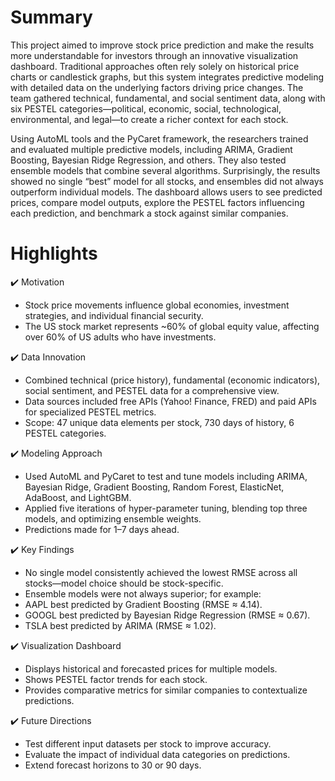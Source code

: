 # Summary
This project aimed to improve stock price prediction and make the results more understandable for investors through an innovative visualization dashboard. Traditional approaches often rely solely on historical price charts or candlestick graphs, but this system integrates predictive modeling with detailed data on the underlying factors driving price changes. The team gathered technical, fundamental, and social sentiment data, along with six PESTEL categories—political, economic, social, technological, environmental, and legal—to create a richer context for each stock.

Using AutoML tools and the PyCaret framework, the researchers trained and evaluated multiple predictive models, including ARIMA, Gradient Boosting, Bayesian Ridge Regression, and others. They also tested ensemble models that combine several algorithms. Surprisingly, the results showed no single “best” model for all stocks, and ensembles did not always outperform individual models. The dashboard allows users to see predicted prices, compare model outputs, explore the PESTEL factors influencing each prediction, and benchmark a stock against similar companies.

# Highlights

:heavy_check_mark: Motivation

  * Stock price movements influence global economies, investment strategies, and individual financial security.
  * The US stock market represents ~60% of global equity value, affecting over 60% of US adults who have investments.

    
:heavy_check_mark: Data Innovation

  * Combined technical (price history), fundamental (economic indicators), social sentiment, and PESTEL data for a comprehensive view.
  * Data sources included free APIs (Yahoo! Finance, FRED) and paid APIs for specialized PESTEL metrics.
  * Scope: 47 unique data elements per stock, 730 days of history, 6 PESTEL categories.

:heavy_check_mark: Modeling Approach

  * Used AutoML and PyCaret to test and tune models including ARIMA, Bayesian Ridge, Gradient Boosting, Random Forest, ElasticNet, AdaBoost, and LightGBM.
  * Applied five iterations of hyper-parameter tuning, blending top three models, and optimizing ensemble weights.
  * Predictions made for 1–7 days ahead.

:heavy_check_mark: Key Findings

  * No single model consistently achieved the lowest RMSE across all stocks—model choice should be stock-specific.
  * Ensemble models were not always superior; for example:
  * AAPL best predicted by Gradient Boosting (RMSE ≈ 4.14).
  * GOOGL best predicted by Bayesian Ridge Regression (RMSE ≈ 0.67).
  * TSLA best predicted by ARIMA (RMSE ≈ 1.02).

:heavy_check_mark: Visualization Dashboard

  * Displays historical and forecasted prices for multiple models.
  * Shows PESTEL factor trends for each stock.
  * Provides comparative metrics for similar companies to contextualize predictions.

:heavy_check_mark: Future Directions
  * Test different input datasets per stock to improve accuracy.
  * Evaluate the impact of individual data categories on predictions.
  * Extend forecast horizons to 30 or 90 days.
